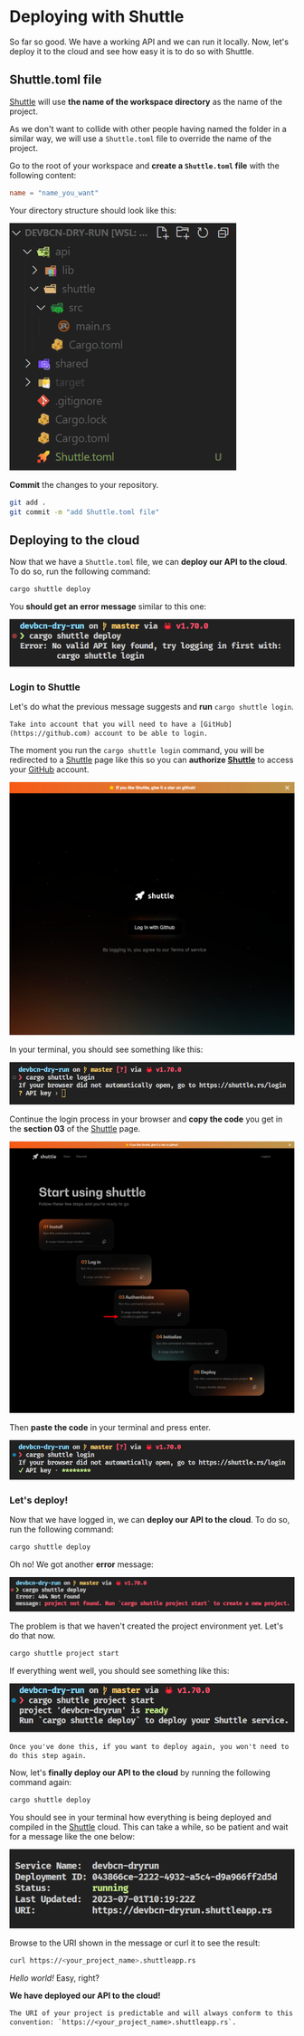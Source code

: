 # Deploying with Shuttle

So far so good. We have a working API and we can run it locally. Now, let's deploy it to the cloud and see how easy it is to do so with Shuttle.

## Shuttle.toml file

[Shuttle](https://shuttle.rs) will use **the name of the workspace directory** as the name of the project. 

As we don't want to collide with other people having named the folder in a similar way, we will use a `Shuttle.toml` file to override the name of the project.

Go to the root of your workspace and **create a `Shuttle.toml` file** with the following content:

```toml
name = "name_you_want"
```

Your directory structure should look like this:

![Shuttle.toml](../assets/backend/03/shuttle_toml.png)

**Commit** the changes to your repository.

```bash
git add .
git commit -m "add Shuttle.toml file"
```

## Deploying to the cloud

Now that we have a `Shuttle.toml` file, we can **deploy our API to the cloud**. To do so, run the following command:

```bash
cargo shuttle deploy
```

You **should get an error message** similar to this one:

![Error Message](../assets/backend/03/login_error.png)


### Login to Shuttle

Let's do what the previous message suggests and **run** `cargo shuttle login`. 

```admonish warning
Take into account that you will need to have a [GitHub](https://github.com) account to be able to login.
```

The moment you run the `cargo shuttle login` command, you will be redirected to a [Shuttle](https://shuttle.rs) page like this so you can **authorize [Shuttle](https://shuttle.rs)** to access your [GitHub](https://github.com) account.

![Login with GitHub](../assets/backend/03/login_with_github.png)

In your terminal, you should see something like this:

![Login terminal](../assets/backend/03/login_terminal.png)

Continue the login process in your browser and **copy the code** you get in the **section 03** of the [Shuttle](https://shuttle.rs) page.

![Login successful](../assets/backend/03/login_shuttle.png)

Then **paste the code** in your terminal and press enter.

![Login successful terminal](../assets/backend/03/login_shuttle_terminal.png)


### Let's deploy!

Now that we have logged in, we can **deploy our API to the cloud**. To do so, run the following command:

```bash
cargo shuttle deploy
```

Oh no! We got another **error** message:

![Project not found error](../assets/backend/03/project_not_found_error.png)

The problem is that we haven't created the project environment yet. Let's do that now.

```bash
cargo shuttle project start
```

If everything went well, you should see something like this:

![project started](../assets/backend/03/project_started.png)

```admonish tip
Once you've done this, if you want to deploy again, you won't need to do this step again.
```

Now, let's **finally deploy our API to the cloud** by running the following command again:

```bash
cargo shuttle deploy
```

You should see in your terminal how everything is being deployed and compiled in the [Shuttle](https://shuttle.rs) cloud. This can take a while, so be patient and wait for a message like the one below:

![deployed](../assets/backend/03/deployed.png)

Browse to the URI shown in the message or curl it to see the result:

```bash
curl https://<your_project_name>.shuttleapp.rs
```

*Hello world!* Easy, right? 

**We have deployed our API to the cloud!** 

```admonish tip
The URI of your project is predictable and will always conform to this convention: `https://<your_project_name>.shuttleapp.rs`.
```

